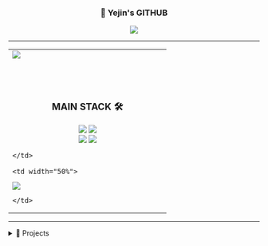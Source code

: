 <div align="center">

### 🙌 Yejin's GITHUB 

<a href="https://velog.io/@yeddong/posts/">
  <img src="https://img.shields.io/badge/yeddong.log-3DDC84?style=badge&logo=Velog&logoColor=white"/>
</a>

</div>

---

<table>
  <tr>
    <td width="50%">
      
<!-- 사용 언어 통계 -->
<img src="https://github-readme-stats.vercel.app/api/top-langs/?username=dpwls8984&theme=transparent&layout=compact&langs_count=10"/>

<br><br>

<!-- Main Stack -->
<div align="center">

### MAIN STACK 🛠️

<img src="https://img.shields.io/badge/Spring Boot-6DB33F?style=for-the-badge&logo=SpringBoot&logoColor=white"/>
<img src="https://img.shields.io/badge/Java-DD6620?style=for-the-badge&logo=Java&logoColor=white"/>

<br>

<img src="https://img.shields.io/badge/Python-3776AB?style=for-the-badge&logo=Python&logoColor=white"/>
<img src="https://img.shields.io/badge/MySQL-4479A1?style=for-the-badge&logo=MySQL&logoColor=white"/>

</div>

    </td>

    <td width="50%">
      
<!-- GitHub Stats -->
<img src="https://github-readme-stats.vercel.app/api?username=dpwls8984&show_icons=true&include_all_commits=true&theme=transparent"/>

    </td>
  </tr>
</table>

---

<details>
<summary>📁 Projects</summary>
<div markdown="1">

|기간|프로젝트|소개|바로가기|
|:-:|:-|:-|:-:|
|<sub>2025.03-2025.06</sub> | **Scheduly** | 에브리타임 API를 활용한 개인 맞춤 대학 시간표 추천 웹앱 | [🔗Github](https://github.com/Scheduly-CESCO/BE) &nbsp; [최종발표자료.pdf](https://github.com/user-attachments/files/21301844/-B4.-.-.pdf)|
|<sub>2024.09-2024.12</sub> | **Connect** | 은둔형 청년 대상 사회 적응 서비스 웹앱 | [🔗Github](https://github.com/Connect-GBT/Connect) &nbsp; [최종발표자료.pdf](https://github.com/user-attachments/files/21301863/-.pdf)|
|<sub>2024.09-2024.12</sub> | N/A | 리그오브레전드 프로게이머 경기에서 승리시 어떤 라인의 킬 관여율이 가장 높을까? | [🔗Github](https://github.com/dpwls8984/BigData_24-2) &nbsp; [발표자료.pdf](https://github.com/user-attachments/files/21301904/-._202000818-.1.pdf) |
|<sub>2023.09-2023.12</sub> | N/A | 행성 데이터 시각화를 위한 웹사이트 개발 프로젝트 | |
|<sub>2024.03-2024.05</sub> | N/A | CT 스캔 사진을 활용한 간 종양 분할 프로젝트 | [CS509_Final.pdf](https://github.com/user-attachments/files/21301758/CS509_liver_seg.pdf) |
|<sub>2023.04-2023.06</sub> | N/A | 다양한 머신러닝 기법을 활용한 음식 배달 시간 예측 프로젝트 |  |

</div>
</details>
